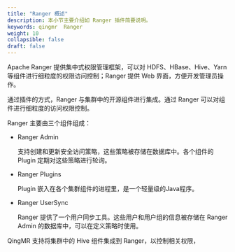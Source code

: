 ```yaml
---
title: "Ranger 概述"
description: 本小节主要介绍如 Ranger 插件简要说明。 
keywords: qingmr  Ranger
weight: 10
collapsible: false
draft: false
---
```




Apache Ranger 提供集中式权限管理框架，可以对 HDFS、HBase、Hive、Yarn 等组件进行细粒度的权限访问控制；Ranger 提供 Web 界面，方便开发管理员操作。

通过插件的方式，Ranger 与集群中的开源组件进行集成。通过 Ranger 可以对组件进行细粒度的访问权限控制。

Ranger 主要由三个组件组成：

- Ranger Admin

   支持创建和更新安全访问策略，这些策略被存储在数据库中。各个组件的 Plugin 定期对这些策略进行轮询。

- Ranger Plugins

   Plugin 嵌入在各个集群组件的进程里，是一个轻量级的Java程序。

- Ranger UserSync
  
   Ranger 提供了一个用户同步工具。这些用户和用户组的信息被存储在 Ranger Admin 的数据库中，可以在定义策略时使用。

QingMR 支持将集群中的 Hive 组件集成到 Ranger，以控制相关权限，
